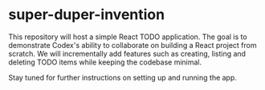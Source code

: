 # super-duper-invention

This repository will host a simple React TODO application.
The goal is to demonstrate Codex's ability to collaborate on building a React
project from scratch. We will incrementally add features such as creating,
listing and deleting TODO items while keeping the codebase minimal.

Stay tuned for further instructions on setting up and running the app.
